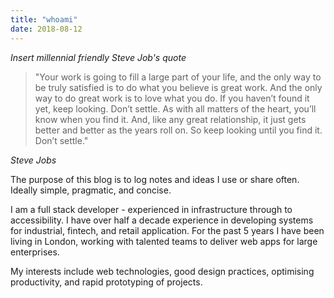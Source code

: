 ```yaml
---
title: "whoami"
date: 2018-08-12
---
```


_Insert millennial friendly Steve Job's quote_

> "Your work is going to fill a large part of your life, and the only way to be truly satisfied is to do what you believe is great work. And the only way to do great work is to love what you do. If you haven’t found it yet, keep looking. Don’t settle. As with all matters of the heart, you’ll know when you find it. And, like any great relationship, it just gets better and better as the years roll on. So keep looking until you find it. Don’t settle."

_Steve Jobs_

The purpose of this blog is to log notes and ideas I use or share often. Ideally simple, pragmatic, and concise.

I am a full stack developer - experienced in infrastructure through to accessibility. I have over half a decade experience in developing systems for industrial, fintech, and retail application. For the past 5 years I have been living in London, working with talented teams to deliver web apps for large enterprises.

My interests include web technologies, good design practices, optimising productivity, and rapid prototyping of projects.
